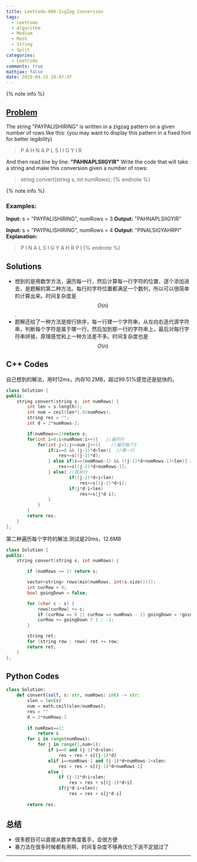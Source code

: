 ```yaml
---
title: LeetCode-006-ZigZag Conversion
tags:
  - LeetCode
  - Algorithm
  - Medium
  - Math
  - String
  - Split
categories:
  - LeetCode
comments: true
mathjax: false
date: 2019-04-15 20:47:37
---
```


<meta name="referrer" content="no-referrer" />

{% note info %}
## [Problem](https://leetcode.com/problems/zigzag-conversion/submissions/)   
The string "PAYPALISHIRING" is written in a zigzag pattern on a given number of rows like this: (you may want to display this pattern in a fixed font for better legibility)
> P   A   H   N
> A P L S I I G
> Y   I   R  

And then read line by line: **"PAHNAPLSIIGYIR"**
Write the code that will take a string and make this conversion given a number of rows:   
> string convert(string s, int numRows);
{% endnote %}
<!--more-->
{% note info %}
### Examples:
**Input:** s = "PAYPALISHIRING", numRows = 3
**Output:** "PAHNAPLSIIGYIR"

**Input:** s = "PAYPALISHIRING", numRows = 4
**Output:** "PINALSIGYAHRPI"
**Explanation:**
> P     I    N
> A   L S  I G
> Y A   H R
> P     I
{% endnote %}

## Solutions
- 想到的是用数学方法，遍历每一行，然后计算每一行字符的位置，逐个添加进去，是题解的第二种方法。每行的字符位置都满足一个数列，所以可以很简单的计算出来。时间复杂度是$$ O(n) $$.
- 题解还给了一种方法是按行排序，每一行建一个字符串，从左向右迭代源字符串，判断每个字符是属于哪一行，然后加到那一行的字符串上，最后对每行字符串拼接，原理感觉和上一种方法差不多。时间复杂度也是$$ O(n) $$  

## C++ Codes
自己想到的解法，用时12ms，内存10.2MB，超过99.51%感觉还是挺快的。
```C++
class Solution {
public:
    string convert(string s, int numRows) {
        int len = s.length();
        int num = ceil(len*1.0/numRows);
        string res = "";
        int d = 2*numRows-2;

        if(numRows==1)return s;
        for(int i=0;i<numRows;i++){   //遍历行
            for(int j=1;j<=num;j++){    //遍历每个Z
                if(i==0 && (j-1)*d<len){  //第一行
                    res+=s[(j-1)*d];
                } else if(i==(numRows-1) && ((j-1)*d+numRows-1)<len){ //最后一行
                    res+=s[(j-1)*d+numRows-1];
                } else{ //其余行
                        if((j-1)*d+i<len)
                            res+=s[(j-1)*d+i];
                        if(j*d-i<len)
                            res+=s[j*d-i];
                }
            }
        }
        return res;
    }
};
```

第二种遍历每个字符的解法:测试是20ms，12.6MB
```C++
class Solution {
public:
    string convert(string s, int numRows) {

        if (numRows == 1) return s;

        vector<string> rows(min(numRows, int(s.size())));
        int curRow = 0;
        bool goingDown = false;

        for (char c : s) {
            rows[curRow] += c;
            if (curRow == 0 || curRow == numRows - 1) goingDown = !goingDown;
            curRow += goingDown ? 1 : -1;
        }

        string ret;
        for (string row : rows) ret += row;
        return ret;
    }
};
```

## Python Codes

```python
class Solution:
    def convert(self, s: str, numRows: int) -> str:
        slen = len(s)
        num = math.ceil(slen/numRows);
        res = ""
        d = 2*numRows-2
        
        if numRows==1:
            return s
        for i in range(numRows):
            for j in range(1,num+1):
                if i==0 and (j-1)*d<slen:
                    res = res + s[(j-1)*d]
                elif i==numRows-1 and (j-1)*d+numRows-1<slen:
                    res = res + s[(j-1)*d+numRows-1]
                else :
                    if (j-1)*d+i<slen:
                        res = res + s[(j-1)*d+i]
                    if(j*d-i<slen):
                        res = res + s[j*d-i]
                        
        return res;
```

## 总结
- 很多题目可以直接从数学角度着手，会很方便
- 暴力法在很多时候都有用啊，时间复杂度不够再优化下说不定就过了


------
